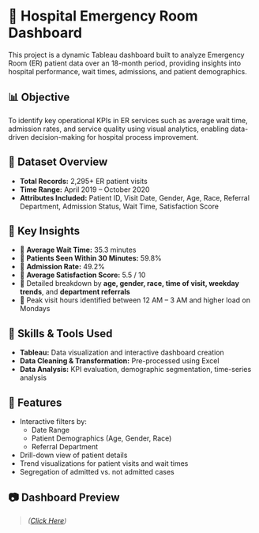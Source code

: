 # 🏥 Hospital Emergency Room Dashboard

This project is a dynamic Tableau dashboard built to analyze Emergency Room (ER) patient data over an 18-month period, providing insights into hospital performance, wait times, admissions, and patient demographics.

## 📊 Objective
To identify key operational KPIs in ER services such as average wait time, admission rates, and service quality using visual analytics, enabling data-driven decision-making for hospital process improvement.

## 📁 Dataset Overview
- **Total Records:** 2,295+ ER patient visits  
- **Time Range:** April 2019 – October 2020  
- **Attributes Included:** Patient ID, Visit Date, Gender, Age, Race, Referral Department, Admission Status, Wait Time, Satisfaction Score  

## 🚀 Key Insights
- 📌 **Average Wait Time:** 35.3 minutes  
- 📌 **Patients Seen Within 30 Minutes:** 59.8%  
- 📌 **Admission Rate:** 49.2%  
- 📌 **Average Satisfaction Score:** 5.5 / 10  
- 📌 Detailed breakdown by **age, gender, race, time of visit, weekday trends**, and **department referrals**  
- 📌 Peak visit hours identified between 12 AM – 3 AM and higher load on Mondays

## 🧠 Skills & Tools Used
- **Tableau:** Data visualization and interactive dashboard creation  
- **Data Cleaning & Transformation:** Pre-processed using Excel  
- **Data Analysis:** KPI evaluation, demographic segmentation, time-series analysis  

## 📌 Features
- Interactive filters by:
  - Date Range
  - Patient Demographics (Age, Gender, Race)
  - Referral Department
- Drill-down view of patient details
- Trend visualizations for patient visits and wait times
- Segregation of admitted vs. not admitted cases

## 📷 Dashboard Preview
> *([Click Here](https://public.tableau.com/shared/56PX9Y5PH?:display_count=n&:origin=viz_share_link))*

